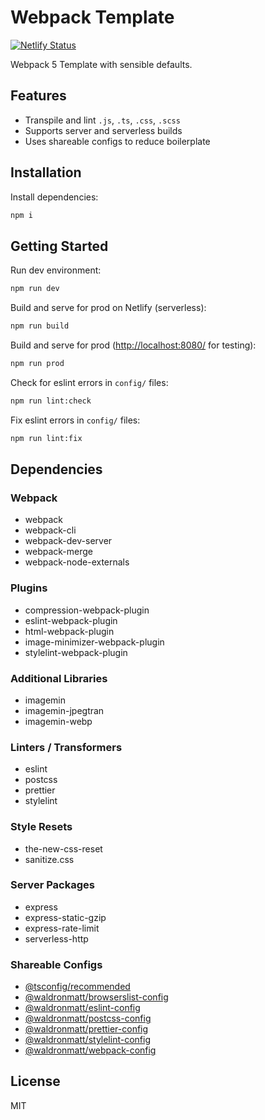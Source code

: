 # Webpack Template

[![Netlify Status](https://api.netlify.com/api/v1/badges/0025207c-743d-4b37-b24e-9b67b3489f48/deploy-status)](https://app.netlify.com/sites/waldronmatt-webpack-template/deploys)

Webpack 5 Template with sensible defaults.

## Features

- Transpile and lint `.js`, `.ts`, `.css`, `.scss`
- Supports server and serverless builds
- Uses shareable configs to reduce boilerplate

## Installation

Install dependencies:

```bash
npm i
```

## Getting Started

Run dev environment:

```bash
npm run dev
```

Build and serve for prod on Netlify (serverless):

```bash
npm run build
```

Build and serve for prod ([http://localhost:8080/](http://localhost:8080/) for testing):

```bash
npm run prod
```

Check for eslint errors in `config/` files:

```bash
npm run lint:check
```

Fix eslint errors in `config/` files:

```bash
npm run lint:fix
```

## Dependencies

### Webpack

- webpack
- webpack-cli
- webpack-dev-server
- webpack-merge
- webpack-node-externals

### Plugins

- compression-webpack-plugin
- eslint-webpack-plugin
- html-webpack-plugin
- image-minimizer-webpack-plugin
- stylelint-webpack-plugin

### Additional Libraries

- imagemin
- imagemin-jpegtran
- imagemin-webp

### Linters / Transformers

- eslint
- postcss
- prettier
- stylelint

### Style Resets

- the-new-css-reset
- sanitize.css

### Server Packages

- express
- express-static-gzip
- express-rate-limit
- serverless-http

### Shareable Configs

- [@tsconfig/recommended](https://github.com/tsconfig/bases)
- [@waldronmatt/browserslist-config](https://github.com/waldronmatt/browserslist-config)
- [@waldronmatt/eslint-config](https://github.com/waldronmatt/eslint-config)
- [@waldronmatt/postcss-config](https://github.com/waldronmatt/postcss-config)
- [@waldronmatt/prettier-config](https://github.com/waldronmatt/prettier-config)
- [@waldronmatt/stylelint-config](https://github.com/waldronmatt/stylelint-config)
- [@waldronmatt/webpack-config](https://github.com/waldronmatt/webpack-config)

## License

MIT
